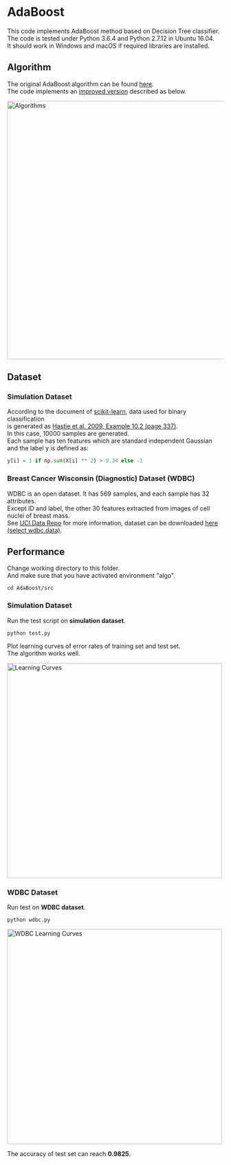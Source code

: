 # AdaBoost

This code implements AdaBoost method based on Decision Tree classifier.  
The code is tested under Python 3.6.4 and Python 2.7.12 in Ubuntu 16.04.  
It should work in Windows and macOS if required libraries are installed.

## Algorithm

The original AdaBoost algorithm can be found [here](http://www.face-rec.org/algorithms/Boosting-Ensemble/decision-theoretic_generalization.pdf).  
The code implements an [improved version](https://link.springer.com/content/pdf/10.1023%2FA%3A1007614523901.pdf) described as below.

<img src="https://github.com/quqixun/MLAlgorithms/blob/master/AdaBoost/images/algorithms.png" alt="Algorithms" width="600">

## Dataset

### Simulation Dataset

According to the document of [scikit-learn](http://scikit-learn.org/stable/modules/generated/sklearn.datasets.make_hastie_10_2.html), data used for binary classification  
is generated as [Hastie et al. 2009, Example 10.2 (page 337)](https://web.stanford.edu/~hastie/Papers/ESLII.pdf).  
In this case, 10000 samples are generated.  
Each sample has ten features which are standard independent Gaussian  
and the label y is defined as:

```python
y[i] = 1 if np.sum(X[i] ** 2) > 9.34 else -1
```
### Breast Cancer Wisconsin (Diagnostic) Dataset (WDBC)

WDBC is an open dataset. It has 569 samples, and each sample has 32 attributes.  
Except ID and label, the other 30 features extracted from images of cell nuclei of breast mass.  
See [UCI Data Repo](https://archive.ics.uci.edu/ml/datasets/Breast+Cancer+Wisconsin+(Diagnostic)) for more information, dataset can be downloaded [here (select wdbc.data)](https://archive.ics.uci.edu/ml/machine-learning-databases/breast-cancer-wisconsin/).

## Performance
Change working directory to this folder.  
And make sure that you have activated environment "algo".
```
cd AdaBoost/src
```

### Simulation Dataset
Run the test script on **simulation dataset**.
```
python test.py
```
Plot learning curves of error rates of training set and test set.  
The algorithm works well.

<img src="https://github.com/quqixun/MLAlgorithms/blob/master/AdaBoost/images/learning_curves.png" alt="Learning Curves" width="500">

### WDBC Dataset
Run test on **WDBC dataset**.
```
python wdbc.py
```

<img src="https://github.com/quqixun/MLAlgorithms/blob/master/AdaBoost/images/wdbc_learning_curves.png" alt="WDBC Learning Curves" width="500">

The accuracy of test set can reach **0.9825**.
